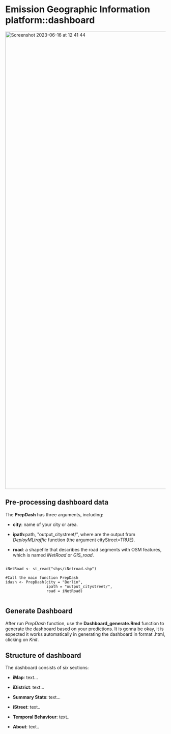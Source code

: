 # Emission Geographic Information platform::dashboard

<img width="1439" alt="Screenshot 2023-06-16 at 12 41 44" src="https://github.com/ByMaxAnjos/CO2-traffic-emissions/assets/94705218/649c85fc-eecb-4b81-b382-6a451b92c168">


## Pre-processing dashboard data 

The **PrepDash** has three arguments, including:

-   **city**: name of your city or area.

-   **ipath**:path, "output_citystreet/", where are the output from *DeployMLtraffic* function (the argument cityStreet=TRUE).

-   **road**: a shapefile that describes the road segments with OSM features, which is named *iNetRoad* or *GIS_road*.


```{r}

iNetRoad <- st_read("shps/iNetroad.shp")

#Call the main function PrepDash
idash <- PrepDash(city = "Berlin",
                  ipath = "output_citystreet/",
                  road = iNetRoad)


```
## Generate Dashboard

After run *PrepDash* function, use the **Dashboard_generate.Rmd** function to generate the dashboard based on your predictions. It is gonna be okay, it is expected it works automatically in generating the dashboard in format .html, clicking on *Knit*. 

## Structure of dashboard

The dashboard consists of six sections:

-   **iMap**: text...

-   **iDistrict**: text...

-   **Summary Stats**: text...

-   **iStreet**: text..

-   **Temporal Behaviour**: text..

-   **About**: text..



